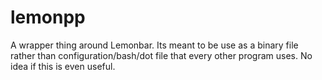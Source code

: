 # lemonpp

A wrapper thing around Lemonbar. Its meant to be use as a binary file rather than configuration/bash/dot file that every other program uses.
No idea if this is even useful.
